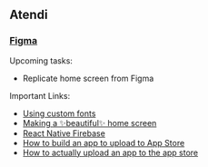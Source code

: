 ## Atendi
### [Figma](https://www.figma.com/file/IsVipEa6hRiRr6ZAVrLvGr/Atendi?node-id=57%3A357)

Upcoming tasks:
- Replicate home screen from Figma

Important Links:
- [Using custom fonts](https://docs.expo.dev/guides/using-custom-fonts/)
- [Making a ✨beautiful✨ home screen](https://chsvk.medium.com/react-native-making-a-beautiful-home-screen-c79535f5b1c0)
- [React Native Firebase](https://rnfirebase.io/)
- [How to build an app to upload to App Store](https://docs.expo.dev/build/setup/)
- [How to actually upload an app to the app store](https://docs.expo.dev/submit/ios/)

